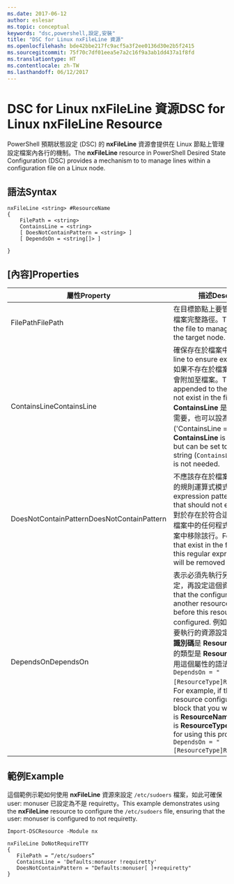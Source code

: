 ```yaml
---
ms.date: 2017-06-12
author: eslesar
ms.topic: conceptual
keywords: "dsc,powershell,設定,安裝"
title: "DSC for Linux nxFileLine 資源"
ms.openlocfilehash: bde42bbe217fc9acf5a3f2ee0136d30e2b5f2415
ms.sourcegitcommit: 75f70c7df01eea5e7a2c16f9a3ab1dd437a1f8fd
ms.translationtype: HT
ms.contentlocale: zh-TW
ms.lasthandoff: 06/12/2017
---
```

# <a name="dsc-for-linux-nxfileline-resource"></a><span data-ttu-id="17808-103">DSC for Linux nxFileLine 資源</span><span class="sxs-lookup"><span data-stu-id="17808-103">DSC for Linux nxFileLine Resource</span></span>

<span data-ttu-id="17808-104">PowerShell 預期狀態設定 (DSC) 的 **nxFileLine** 資源會提供在 Linux 節點上管理設定檔案內各行的機制。</span><span class="sxs-lookup"><span data-stu-id="17808-104">The **nxFileLine** resource in PowerShell Desired State Configuration (DSC) provides a mechanism to to manage lines within a configuration file on a Linux node.</span></span>

## <a name="syntax"></a><span data-ttu-id="17808-105">語法</span><span class="sxs-lookup"><span data-stu-id="17808-105">Syntax</span></span>

```
nxFileLine <string> #ResourceName
{
    FilePath = <string>
    ContainsLine = <string>
    [ DoesNotContainPattern = <string> ]
    [ DependsOn = <string[]> ]

}
```

## <a name="properties"></a><span data-ttu-id="17808-106">[內容]</span><span class="sxs-lookup"><span data-stu-id="17808-106">Properties</span></span>

|  <span data-ttu-id="17808-107">屬性</span><span class="sxs-lookup"><span data-stu-id="17808-107">Property</span></span> |  <span data-ttu-id="17808-108">描述</span><span class="sxs-lookup"><span data-stu-id="17808-108">Description</span></span> | 
|---|---|
| <span data-ttu-id="17808-109">FilePath</span><span class="sxs-lookup"><span data-stu-id="17808-109">FilePath</span></span>| <span data-ttu-id="17808-110">在目標節點上要管理程式碼行的檔案完整路徑。</span><span class="sxs-lookup"><span data-stu-id="17808-110">The full path to the file to manage lines in on the target node.</span></span>| 
| <span data-ttu-id="17808-111">ContainsLine</span><span class="sxs-lookup"><span data-stu-id="17808-111">ContainsLine</span></span>| <span data-ttu-id="17808-112">確保存在於檔案中的程式碼行。</span><span class="sxs-lookup"><span data-stu-id="17808-112">A line to ensure exists in the file.</span></span> <span data-ttu-id="17808-113">如果不存在於檔案中，這一行就會附加至檔案。</span><span class="sxs-lookup"><span data-stu-id="17808-113">This line will be appended to the file if it does not exist in the file.</span></span> <span data-ttu-id="17808-114">**ContainsLine** 是必要的，但如不需要，也可以設為空字串 ('ContainsLine = ‘’``)。</span><span class="sxs-lookup"><span data-stu-id="17808-114">**ContainsLine** is mandatory, but can be set to an empty string (`ContainsLine = ‘’`\`) if it is not needed.</span></span>| 
| <span data-ttu-id="17808-115">DoesNotContainPattern</span><span class="sxs-lookup"><span data-stu-id="17808-115">DoesNotContainPattern</span></span>| <span data-ttu-id="17808-116">不應該存在於檔案中的程式碼行的規則運算式模式。</span><span class="sxs-lookup"><span data-stu-id="17808-116">A regular expression pattern for lines that should not exist in the file.</span></span> <span data-ttu-id="17808-117">對於存在於符合這個規則運算式檔案中的任何程式碼行，會從檔案中移除該行。</span><span class="sxs-lookup"><span data-stu-id="17808-117">For any lines that exist in the file that match this regular expression, the line will be removed from the file.</span></span>| 
| <span data-ttu-id="17808-118">DependsOn</span><span class="sxs-lookup"><span data-stu-id="17808-118">DependsOn</span></span> | <span data-ttu-id="17808-119">表示必須先執行另一個資源的設定，再設定這個資源。</span><span class="sxs-lookup"><span data-stu-id="17808-119">Indicates that the configuration of another resource must run before this resource is configured.</span></span> <span data-ttu-id="17808-120">例如，如果第一個想要執行的資源設定指令碼區塊的**識別碼**是 **ResourceName**，而它的類型是 **ResourceType**，則使用這個屬性的語法就是 `DependsOn = "[ResourceType]ResourceName"`。</span><span class="sxs-lookup"><span data-stu-id="17808-120">For example, if the **ID** of the resource configuration script block that you want to run first is **ResourceName** and its type is **ResourceType**, the syntax for using this property is `DependsOn = "[ResourceType]ResourceName"`.</span></span>| 

## <a name="example"></a><span data-ttu-id="17808-121">範例</span><span class="sxs-lookup"><span data-stu-id="17808-121">Example</span></span>

<span data-ttu-id="17808-122">這個範例示範如何使用 **nxFileLine** 資源來設定 `/etc/sudoers` 檔案，如此可確保 user: monuser 已設定為不是 requiretty。</span><span class="sxs-lookup"><span data-stu-id="17808-122">This example demonstrates using the **nxFileLine** resource to configure the `/etc/sudoers` file, ensuring that the user: monuser is configured to not requiretty.</span></span>

```
Import-DSCResource -Module nx 

nxFileLine DoNotRequireTTY
{
   FilePath = “/etc/sudoers”
   ContainsLine = 'Defaults:monuser !requiretty'
   DoesNotContainPattern = "Defaults:monuser[ ]+requiretty"
} 
```

